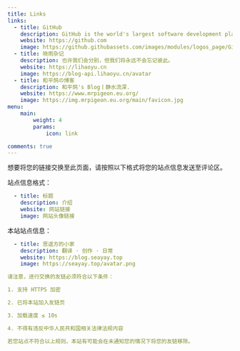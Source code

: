 ```yaml
---
title: Links
links:
  - title: GitHub
    description: GitHub is the world's largest software development platform.
    website: https://github.com
    image: https://github.githubassets.com/images/modules/logos_page/GitHub-Mark.png
  - title: 晓雨杂记
    description: 也许我们会分别，但我们将永远不会忘记彼此。
    website: https://lihaoyu.cn
    image: https://blog-api.lihaoyu.cn/avatar
  - title: 和平鸽の博客
    description: 和平鸽's Blog丨静水流深.
    website: https://www.mrpigeon.eu.org/
    image: https://img.mrpigeon.eu.org/main/favicon.jpg
menu:
    main: 
        weight: 4
        params:
            icon: link

comments: true
---
```


想要将您的链接交换至此页面，请按照以下格式将您的站点信息发送至评论区。

站点信息格式：

```yaml
  - title: 标题
    description: 介绍
    website: 网站链接
    image: 网站头像链接
```

本站站点信息：
```yaml
  - title: 思遥方的小家
    description: 翻译 · 创作 · 日常
    website: https://blog.seayay.top
    image: https://seayay.top/avatar.png

请注意，进行交换的友链必须符合以下条件：

1. 支持 HTTPS 加密

2. 已将本站加入友链页 

3. 加载速度 ≤ 10s

4. 不得有违反中华人民共和国相关法律法规内容

若您站点不符合以上规则，本站有可能会在未通知您的情况下将您的友链移除。
